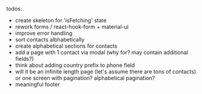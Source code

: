 todos:

- create skeleton for 'isFetching' state
- rework forms / react-hook-form + material-ui
- improve error handling
- sort contacts albhabetically
- create alphabetical sections for contacts
- add a page with 1 contact via modal (why for? may contain additional fields?)
- think about adding country prefix to phone field
- will it be an infinite length page (let's assume there are tons of contacts)
  or one screen with pagination? alphabetical pagination?
- meaningful footer
